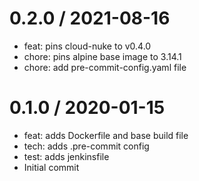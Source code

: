0.2.0 / 2021-08-16
==================

  * feat: pins cloud-nuke to v0.4.0
  * chore: pins alpine base image to 3.14.1
  * chore: add pre-commit-config.yaml file

0.1.0 / 2020-01-15
==================

  * feat: adds Dockerfile and base build file
  * tech: adds .pre-commit config
  * test: adds jenkinsfile
  * Initial commit
